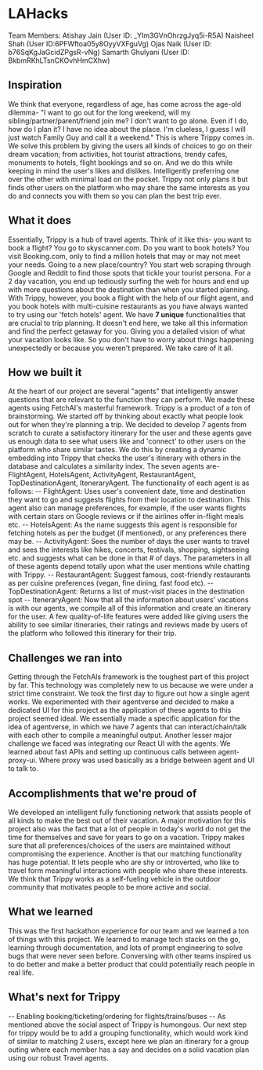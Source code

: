 # LAHacks

Team Members:
Atishay Jain (User ID: _YIm3GVnOhrzgJyq5i-R5A)
Naisheel Shah (User ID:6PFWftoa05y8OyyVXFguVg)
Ojas Naik (User ID: b76SqKgJaGcidZPgsR-vNg)
Samarth Ghulyani (User ID: BkbmRKhLTsnCKOvhHmCXhw)


## Inspiration
We think that everyone, regardless of age, has come across the age-old dilemma- "I want to go out for the long weekend, will my sibling/partner/parent/friend join me? I don't want to go alone. Even if I do, how do I plan it? I have no idea about the place. I'm clueless, I guess I will just watch Family Guy and call it a weekend." This is where Trippy comes in. We solve this problem by giving the users all kinds of choices to go on their dream vacation; from activities, hot tourist attractions, trendy cafes, monuments to hotels, flight bookings and so on. And we do this while keeping in mind the user's likes and dislikes. Intelligently preferring one over the other with minimal load on the pocket. Trippy not only plans it but finds other users on the platform who may share the same interests as you do and connects you with them so you can plan the best trip ever. 
## What it does
Essentially, Trippy is a hub of travel agents. Think of it like this- you want to book a flight? You go to skyscanner.com. Do you want to book hotels? You visit Booking.com, only to find a million hotels that may or may not meet your needs. Going to a new place/country? You start web scraping through Google and Reddit to find those spots that tickle your tourist persona. For a 2 day vacation, you end up tediously surfing the web for hours and end up with more questions about the destination than when you started planning. With Trippy, however, you book a flight with the help of our flight agent, and you book hotels with multi-cuisine restaurants as you have always wanted to try using our 'fetch hotels' agent. We have **7 unique** functionalities that are crucial to trip planning. It doesn't end here, we take all this information and find the perfect getaway for you. Giving you a detailed vision of what your vacation looks like. So you don't have to worry about things happening unexpectedly or because you weren't prepared. We take care of it all. 
## How we built it
At the heart of our project are several "agents" that intelligently answer questions that are relevant to the function they can perform. We made these agents using FetchAI's masterful framework. Trippy is a product of a ton of brainstorming. We started off by thinking about exactly what people look out for when they're planning a trip. We decided to develop 7 agents from scratch to curate a satisfactory itinerary for the user and these agents gave us enough data to see what users like and 'connect' to other users on the platform who share similar tastes. We do this by creating a dynamic embedding into Trippy that checks the user's itinerary with others in the database and calculates a similarity index. The seven agents are- FlightAgent, HotelsAgent, ActivityAgent, RestaurantAgent, TopDestinationAgent, IteneraryAgent. 
The functionality of each agent is as follows:
-- FlightAgent: Uses user's convenient date, time and destination they want to go and suggests flights from their location to destination. This agent also can manage preferences, for example, if the user wants flights with certain stars on Google reviews or if the airlines offer in-flight meals etc. 
-- HotelsAgent: As the name suggests this agent is responsible for fetching hotels as per the budget (if mentioned), or any preferences there may be.
-- ActivityAgent: Sees the number of days the user wants to travel and sees the interests like hikes, concerts, festivals, shopping, sightseeing etc. and suggests what can be done in that # of days. The parameters in all of these agents depend totally upon what the user mentions while chatting with Trippy. 
-- RestaurantAgent: Suggest famous, cost-friendly restaurants as per cuisine preferences (vegan, fine dining, fast food etc). 
-- TopDestinationAgent: Returns a list of must-visit places in the destination spot
-- IteneraryAgent: Now that all the information about users' vacations is with our agents, we compile all of this information and create an itinerary for the user.
A few quality-of-life features were added like giving users the ability to see similar itineraries, their ratings and reviews made by users of the platform who followed this itinerary for their trip.
## Challenges we ran into
Getting through the FetchAIs framework is the toughest part of this project by far. This technology was completely new to us because we were under a strict time constraint. We took the first day to figure out how a single agent works. We experimented with their agentverse and decided to make a dedicated UI for this project as the application of these agents to this project seemed ideal. We essentially made a specific application for the idea of agentverse, in which we have 7 agents that can interact/chain/talk with each other to compile a meaningful output. 
Another lesser major challenge we faced was integrating our React UI with the agents. We learned about fast APIs and setting up continuous calls between agent-proxy-ui. Where proxy was used basically as a bridge between agent and UI to talk to. 
## Accomplishments that we're proud of
We developed an intelligent fully functioning network that assists people of all kinds to make the best out of their vacation. A major motivation for this project also was the fact that a lot of people in today's world do not get the time for themselves and save for years to go on a vacation. Trippy makes sure that all preferences/choices of the users are maintained without compromising the experience. Another is that our matching functionality has huge potential. It lets people who are shy or introverted, who like to travel form meaningful interactions with people who share these interests. We think that Trippy works as a self-fueling vehicle in the outdoor community that motivates people to be more active and social.
## What we learned
This was the first hackathon experience for our team and we learned a ton of things with this project. We learned to manage tech stacks on the go, learning through documentation, and lots of prompt engineering to solve bugs that were never seen before. Conversing with other teams inspired us to do better and make a better product that could potentially reach people in real life. 
## What's next for Trippy
-- Enabling booking/ticketing/ordering for flights/trains/buses
-- As mentioned above the social aspect of Trippy is humongous. Our next step for trippy would be to add a grouping functionality, which would work kind of similar to matching 2 users, except here we plan an itinerary for a group outing where each member has a say and decides on a solid vacation plan using our robust Travel agents.
